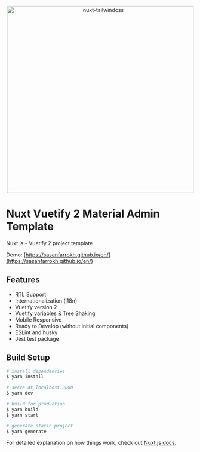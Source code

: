 <p align="center">
  <img src="https://user-images.githubusercontent.com/904724/59509947-c14eca80-8eb2-11e9-807c-14e7cc72eecc.png" alt="nuxt-tailwindcss" width="500"/>
</p>

# Nuxt Vuetify 2 Material Admin Template

Nuxt.js - Vuetify 2 project template

Demo: [https://sasanfarrokh.github.io/en/](https://sasanfarrokh.github.io/en/)

## Features
 - RTL Support
 - Internationalization (i18n)
 - Vuetify version 2
 - Vuetify variables & Tree Shaking
 - Mobile Responsive
 - Ready to Develop (without initial components)
 - ESLint and husky
 - Jest test package

## Build Setup

``` bash
# install dependencies
$ yarn install

# serve at localhost:3000
$ yarn dev

# build for production
$ yarn build
$ yarn start

# generate static project
$ yarn generate
```

For detailed explanation on how things work, check out [Nuxt.js docs](https://nuxtjs.org).
